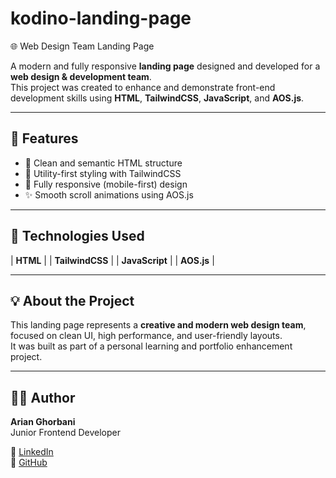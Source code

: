 # kodino-landing-page

🌐 Web Design Team Landing Page

A modern and fully responsive **landing page** designed and developed for a **web design & development team**.  
This project was created to enhance and demonstrate front-end development skills using **HTML**, **TailwindCSS**, **JavaScript**, and **AOS.js**.

---

## 🚀 Features

- 🎯 Clean and semantic HTML structure
- 💨 Utility-first styling with TailwindCSS
- 📱 Fully responsive (mobile-first) design
- ✨ Smooth scroll animations using AOS.js

---

## 🧰 Technologies Used

| **HTML** |
| **TailwindCSS** |
| **JavaScript** |
| **AOS.js** |

---

## 💡 About the Project

This landing page represents a **creative and modern web design team**,  
focused on clean UI, high performance, and user-friendly layouts.  
It was built as part of a personal learning and portfolio enhancement project.

---

## 🧑‍💻 Author

**Arian Ghorbani**  
Junior Frontend Developer

🔗 [LinkedIn](https://www.linkedin.com/in/arian-ghorbani/)  
💼 [GitHub](https://github.com/arian-ghorbani)
